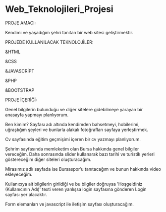 # Web_Teknolojileri_Projesi

PROJE AMACI:

Kendimi ve yaşadığım şehri tanıtan bir web sitesi geliştirmektir.

PROJEDE KULLANILACAK TEKNOLOJİLER:

&HTML

&CSS

&JAVASCRİPT

&PHP

&BOOTSTRAP





PROJE İÇERİĞİ:

Genel bilgilerin bulunduğu ve diğer sitelere gidebilmeye yarayan bir anasayfa yapmayı planlıyorum.

Ben kimim? Sayfası adı altında kendimden bahsetmeyi, hobilerimi, uğraştığım şeyleri ve bunlarla alakalı fotoğrafları sayfaya yerleştirmek.

Cv sayfasında eğitim geçmişimi içeren bir cv yazmayı planlıyorum.

Şehrim sayfasında memleketim olan Bursa hakkında genel bilgiler vereceğim. Daha sonrasında slider kullanarak bazı tarihi ve turistik yerleri göstereceğim diğer siteleri oluşturacağım.

Mirasımız adlı sayfada ise Bursaspor’u tanıtacağım ve bunun hakkında video ekleyeceğim.

Kullanıcıya ait bilgilerin girildiği ve bu bilgiler doğruysa 'Hoşgeldiniz (Kullanıcının Adı)' texti veren yanlışsa login sayfasına gönderen Login sayfası yer alacaktır.

Form elemanları ve javascript ile iletişim sayfası oluşturacağım.
